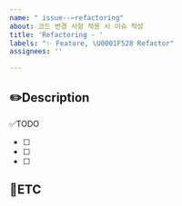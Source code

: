 ```yaml
---
name: " issue--✂️refactoring"
about: 코드 변경 사항 적용 시 이슈 작성
title: 'Refactoring - '
labels: "✨ Feature, \U0001F528 Refactor"
assignees: ''

---
```


✏️Description
-
<!--코드 수정 및 리팩토링에 관련된 이슈 설명-->

✅TODO
- [ ] <!-- todo -->
- [ ] <!-- todo -->
- [ ] <!-- todo -->

🐾ETC
-
